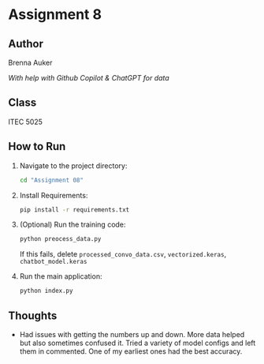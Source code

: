 # Assignment 8

## Author
Brenna Auker

*With help with Github Copilot & ChatGPT for data*

## Class
ITEC 5025

## How to Run

1. Navigate to the project directory:
   ```bash
   cd "Assignment 08"
   ```

2. Install Requirements:
    ```bash
    pip install -r requirements.txt
    ```

3. (Optional) Run the training code:
   ```bash
   python preocess_data.py
   ```

   If this fails, delete `processed_convo_data.csv`, `vectorized.keras`, `chatbot_model.keras`

4. Run the main application:
   ```bash
   python index.py
   ```

## Thoughts

- Had issues with getting the numbers up and down. More data helped but also sometimes confused it. Tried a variety of model configs and left them in commented. One of my earliest ones had the best accuracy.